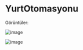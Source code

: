 # YurtOtomasyonu


Görüntüler:


![image](https://user-images.githubusercontent.com/101431097/212148082-be87fc97-489d-4803-9dbe-069168b4e15c.png)


![image](https://user-images.githubusercontent.com/101431097/212147939-f5b13974-c85d-4bdd-b463-d90f6cbd2876.png)


